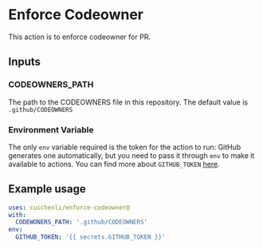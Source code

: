 # Enforce Codeowner

This action is to enforce codeowner for PR.

## Inputs

### CODEOWNERS_PATH

The path to the CODEOWNERS file in this repository.
The default value is `.github/CODEOWNERS`

### Environment Variable

The only `env` variable required is the token for the action to run: GitHub generates one automatically, but you need to pass it through `env` to make it available to actions. You can find more about `GITHUB_TOKEN` [here](https://help.github.com/en/articles/virtual-environments-for-github-actions#github_token-secret).

## Example usage

```yaml
uses: cuichenli/enforce-codeowner@
with:
  CODEWONERS_PATH: '.github/CODEOWNERS'
env:
  GITHUB_TOKEN: '{{ secrets.GITHUB_TOKEN }}'
```
